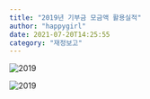 ```yaml
---
title: "2019년 기부금 모금액 활용실적"
author: "happygirl"
date: 2021-07-20T14:25:55
category: "재정보고"
---
```


![2019](/files/attach/images/33114/652/034/4b79be25a5e030691c805536cf1a9017.jpg)

![2019](/files/attach/images/33114/652/034/e5d2f62eda64e92816944aaf015b7c6c.jpg)
